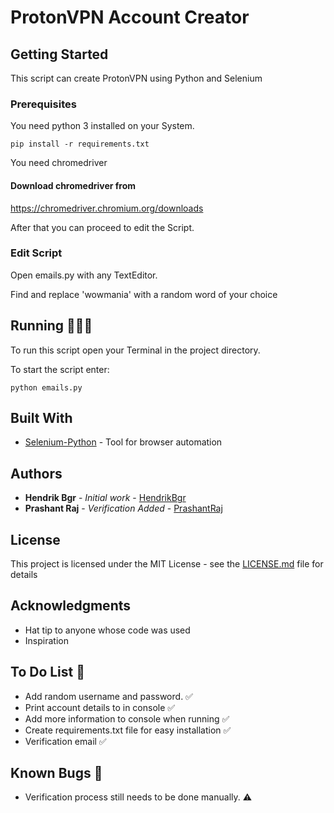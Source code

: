 # ProtonVPN Account Creator


## Getting Started

This script can create ProtonVPN using Python and Selenium

### Prerequisites

You need python 3 installed on your System.

```
pip install -r requirements.txt
```
You need chromedriver
#### Download chromedriver from
https://chromedriver.chromium.org/downloads

After that you can proceed to edit the Script.

### Edit Script

Open emails.py with any TextEditor.

Find and replace 'wowmania' with a random word of your choice

## Running 🏃🏽‍♂️

To run this script open your Terminal in the project directory.

To start the script enter:

```
python emails.py
```

## Built With

* [Selenium-Python](https://selenium-python.readthedocs.io/) - Tool for browser automation

## Authors

* **Hendrik Bgr** - *Initial work* - [HendrikBgr](https://github.com/hendrikbgr)
* **Prashant Raj** - *Verification Added* - [PrashantRaj](https://github.com/PrashantRaj18198)


## License

This project is licensed under the MIT License - see the [LICENSE.md](LICENSE.md) file for details

## Acknowledgments

* Hat tip to anyone whose code was used
* Inspiration

## To Do List 📝

* Add random username and password. ✅
* Print account details to in console ✅
* Add more information to console when running ✅
* Create requirements.txt file for easy installation ✅
* Verification email ✅

## Known Bugs 🐛

* Verification process still needs to be done manually. ⚠️


